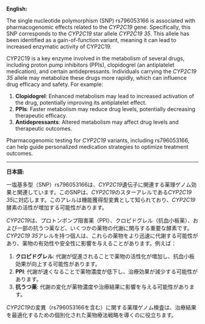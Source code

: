 **English:**

The single nucleotide polymorphism (SNP) rs796053166 is associated with pharmacogenomic effects related to the *CYP2C19* gene. Specifically, this SNP corresponds to the *CYP2C19* star allele *CYP2C19* *35*. This allele has been identified as a gain-of-function variant, meaning it can lead to increased enzymatic activity of CYP2C19. 

CYP2C19 is a key enzyme involved in the metabolism of several drugs, including proton pump inhibitors (PPIs), clopidogrel (an antiplatelet medication), and certain antidepressants. Individuals carrying the *CYP2C19* *35* allele may metabolize these drugs more rapidly, which can influence drug efficacy and safety. For example:

1. **Clopidogrel**: Enhanced metabolism may lead to increased activation of the drug, potentially improving its antiplatelet effect.
2. **PPIs**: Faster metabolism may reduce drug levels, potentially decreasing therapeutic efficacy.
3. **Antidepressants**: Altered metabolism may affect drug levels and therapeutic outcomes.

Pharmacogenomic testing for *CYP2C19* variants, including rs796053166, can help guide personalized medication strategies to optimize treatment outcomes.

---

**日本語:**

一塩基多型（SNP）rs796053166は、*CYP2C19*遺伝子に関連する薬理ゲノム効果と関連しています。このSNPは、*CYP2C19*のスターアレルである*CYP2C19* *35*に対応します。このアレルは機能獲得型変異として知られており、*CYP2C19*酵素の活性が増加する可能性があります。

*CYP2C19*は、プロトンポンプ阻害薬（PPI）、クロピドグレル（抗血小板薬）、および一部の抗うつ薬など、いくつかの薬物の代謝に関与する重要な酵素です。*CYP2C19* *35*アレルを持つ個人は、これらの薬物をより迅速に代謝する可能性があり、薬物の有効性や安全性に影響を与えることがあります。例えば：

1. **クロピドグレル**: 代謝が促進されることで薬物の活性化が増加し、抗血小板効果が向上する可能性があります。
2. **PPI**: 代謝が速くなることで薬物濃度が低下し、治療効果が減少する可能性があります。
3. **抗うつ薬**: 代謝の変化が薬物濃度や治療結果に影響を与える可能性があります。

*CYP2C19*の変異（rs796053166を含む）に関する薬理ゲノム検査は、治療結果を最適化するための個別化された薬物療法戦略を導くのに役立ちます。